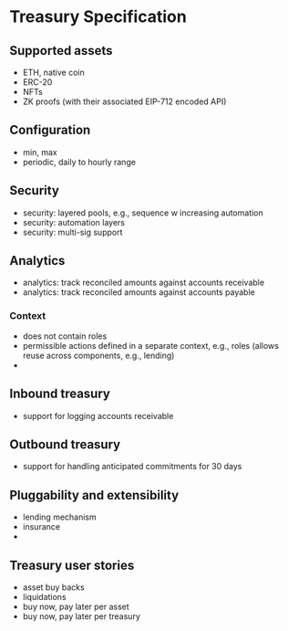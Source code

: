 # Treasury Specification

## Supported assets

- ETH, native coin
- ERC-20
- NFTs
- ZK proofs (with their associated EIP-712 encoded API)

## Configuration

- min, max
- periodic, daily to hourly range 

## Security

- security: layered pools, e.g., sequence w increasing automation
- security: automation layers
- security: multi-sig support

## Analytics

- analytics: track reconciled amounts against accounts receivable
- analytics: track reconciled amounts against accounts payable

### Context

- does not contain roles
- permissible actions defined in a separate context, e.g., roles (allows reuse across components, e.g., lending)
- 

## Inbound treasury

- support for logging accounts receivable

## Outbound treasury

- support for handling anticipated commitments for 30 days

## Pluggability and extensibility

- lending mechanism
- insurance
- 

## Treasury user stories

- asset buy backs
- liquidations
- buy now, pay later per asset
- buy now, pay later per treasury
